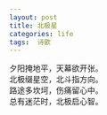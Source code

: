 ```yaml
---
layout: post
title: 北极星
categories: life
tags:  诗歌
---
```



夕阳掩地平，天幕欲开张。  
北极缀星空，北斗指方向。  
路途多坎坷，伤痛留心中。  
总有迷茫时，北极启心智。  